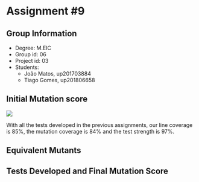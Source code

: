 # Assignment #9

## Group Information

- Degree: M.EIC
- Group id: 06
- Project id: 03
- Students:
  - João Matos, up201703884
  - Tiago Gomes, up201806658

## Initial Mutation score 

![](./images/Captura%20de%20ecr%C3%A3%20de%202022-12-06%2013-32-51.png)

With all the tests developed in the previous assignments, our line coverage is 85%, the mutation coverage is 84% and the test strength is 97%.

## Equivalent Mutants

## Tests Developed and Final Mutation Score